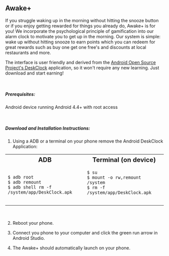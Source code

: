 ## Awake+

If you struggle waking up in the morning without hitting the snooze button or if you enjoy getting rewarded for things you already do, Awake+ is for you! We incorporate the psychological principle of gamification into our alarm clock to motivate you to get up in the morning. Our system is simple: wake up without hitting snooze to earn points which you can redeem for great rewards such as buy one get one free's and discounts at local restaurants and more.

The interface is user friendly and derived from the [Android Open Source Project's DeskClock](https://android.googlesource.com/platform/packages/apps/DeskClock/) application, so it won't require any new learning. Just download and start earning!
  
  
  </br>
  <h5>Prerequisites:</h5>
  <p>Android device running Android 4.4+ with root access</p>
  </br>
<h5>Download and Installation Instructions:</h5>

1. Using a ADB or a terminal on your phone remove the Android DeskClock Application:
<table class="wikitable">
<tr>
<th style="width: 500px; font-size: 125%;">ADB
</th>
<th style="width: 500px; font-size: 125%;">Terminal (on device)
</th>
<tr>
<td>
<pre><code>$ adb root
$ adb remount
$ adb shell rm -f /system/app/DeskClock.apk</code>
</pre>
</td>
<td>
<pre><code>$ su
$ mount -o rw,remount /system
$ rm -f /system/app/DeskClock.apk
</code>
</pre>
</td></tr>
</table>
</br>

2. Reboot your phone.

3. Connect you phone to your computer and click the green run arrow in Android Studio.

4. The Awake+ should automatically launch on your phone.

